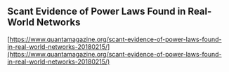 ## Scant Evidence of Power Laws Found in Real-World Networks
  
  [https://www.quantamagazine.org/scant-evidence-of-power-laws-found-in-real-world-networks-20180215/](https://www.quantamagazine.org/scant-evidence-of-power-laws-found-in-real-world-networks-20180215/)